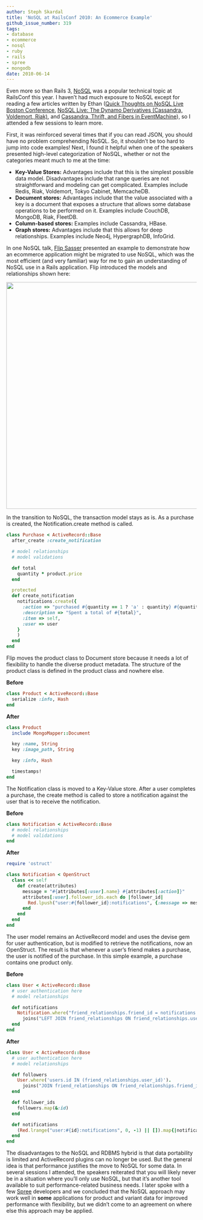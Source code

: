 ```yaml
---
author: Steph Skardal
title: 'NoSQL at RailsConf 2010: An Ecommerce Example'
github_issue_number: 319
tags:
- database
- ecommerce
- nosql
- ruby
- rails
- spree
- mongodb
date: 2010-06-14
---
```


Even more so than Rails 3, [NoSQL](https://en.wikipedia.org/wiki/NoSQL) was a popular technical topic at RailsConf this year. I haven’t had much exposure to NoSQL except for reading a few articles written by Ethan ([Quick Thoughts on NoSQL Live Boston Conference](/blog/2010/03/quick-thoughts-on-nosql-live-boston), [NoSQL Live: The Dynamo Derivatives (Cassandra, Voldemort, Riak)](/blog/2010/03/nosql-live-dynamo-derivatives-cassandra), and [Cassandra, Thrift, and Fibers in EventMachine](/blog/2010/05/cassandra-thrift-and-fibers-in)), so I attended a few sessions to learn more.

First, it was reinforced several times that if you can read JSON, you should have no problem comprehending NoSQL. So, it shouldn’t be too hard to jump into code examples! Next, I found it helpful when one of the speakers presented high-level categorization of NoSQL, whether or not the categories meant much to me at the time:

- **Key-Value Stores:** Advantages include that this is the simplest possible data model. Disadvantages include that range queries are not straightforward and modeling can get complicated. Examples include Redis, Riak, Voldemort, Tokyo Cabinet, MemcacheDB.
- **Document stores:** Advantages include that the value associated with a key is a document that exposes a structure that allows some database operations to be performed on it. Examples include CouchDB, MongoDB, Riak, FleetDB.
- **Column-based stores:** Examples include Cassandra, HBase.
- **Graph stores:** Advantages include that this allows for deep relationships. Examples include Neo4j, HypergraphDB, InfoGrid.

In one NoSQL talk, [Flip Sasser](https://web.archive.org/web/20100610062845/http://x451.com/) presented an example to demonstrate how an ecommerce application might be migrated to use NoSQL, which was the most efficient (and very familiar) way for me to gain an understanding of NoSQL use in a Rails application. Flip introduced the models and relationships shown here:

<img alt="" border="0" id="BLOGGER_PHOTO_ID_5482744501534322754" src="/blog/2010/06/nosql-railsconf-2010-ecommerce-example/image-0.png" style="display:block; margin:0px auto 10px; text-align:center;cursor:pointer; cursor:hand;width: 600px;"/>

In the transition to NoSQL, the transaction model stays as is. As a purchase is created, the Notification.create method is called.

```ruby
class Purchase < ActiveRecord::Base
  after_create :create_notification

  # model relationships
  # model validations

  def total
    quantity * product.price
  end

  protected
  def create_notification
    notifications.create({
      :action => "purchased #{quantity == 1 ? 'a' : quantity} #{quantity == 1 ? product.name : product.name.pluralize}",
      :description => "Spent a total of #{total}",
      :item => self,
      :user => user
    }
    )
  end
end
```

Flip moves the product class to Document store because it needs a lot of flexibility to handle the diverse product metadata. The structure of the product class is defined in the product class and nowhere else.

**Before**

```ruby
class Product < ActiveRecord::Base
  serialize :info, Hash
end
```

**After**

```ruby
class Product
  include MongoMapper::Document

  key :name, String
  key :image_path, String

  key :info, Hash

  timestamps!
end
```

The Notification class is moved to a Key-Value store. After a user completes a purchase, the create method is called to store a notification against the user that is to receive the notification.

**Before**

```ruby
class Notification < ActiveRecord::Base
  # model relationships
  # model validations
end
```

**After**

```ruby
require 'ostruct'

class Notification < OpenStruct
  class << self
    def create(attributes)
      message = "#{attributes[:user].name} #{attributes[:action]}"
      attributes[:user].follower_ids.each do |follower_id|
        Red.lpush("user:#{follower_id}:notifications", {:message => message, :description => attributes[:description], :timestamp => Time.now}.to_json)
      end
    end
  end
end
```

The user model remains an ActiveRecord model and uses the devise gem for user authentication, but is modified to retrieve the notifications, now an OpenStruct. The result is that whenever a user’s friend makes a purchase, the user is notified of the purchase. In this simple example, a purchase contains one product only.

**Before**

```ruby
class User < ActiveRecord::Base
  # user authentication here
  # model relationships

  def notifications
    Notification.where("friend_relationships.friend_id = notifications.user_id OR notifications.user_id = #{id}").
      joins("LEFT JOIN friend_relationships ON friend_relationships.user_id = #{id}")
  end
end
```

**After**

```ruby
class User < ActiveRecord::Base
  # user authentication here
  # model relationships

  def followers
    User.where('users.id IN (friend_relationships.user_id)').
      joins("JOIN friend_relationships ON friend_relationships.friend_id = #{id}")
  end

  def follower_ids
    followers.map(&:id)
  end

  def notifications
    (Red.lrange("user:#{id}:notifications", 0, -1) || []).map{|notification| Notification.new(ActiveSupport::JSON.decode(notification))}
  end
end
```

The disadvantages to the NoSQL and RDBMS hybrid is that data portability is limited and ActiveRecord plugins can no longer be used. But the general idea is that performance justifies the move to NoSQL for some data. In several sessions I attended, the speakers reiterated that you will likely never be in a situation where you’ll only use NoSQL, but that it’s another tool available to suit performance-related business needs. I later spoke with a few [Spree](https://spreecommerce.org/) developers and we concluded that the NoSQL approach may work well in **some** applications for product and variant data for improved performance with flexibility, but we didn’t come to an agreement on where else this approach may be applied.
